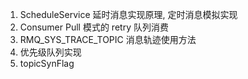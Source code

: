 1. ScheduleService 延时消息实现原理, 定时消息模拟实现
2. Consumer Pull 模式的 retry 队列消费
3. RMQ_SYS_TRACE_TOPIC 消息轨迹使用方法
4. 优先级队列实现
5. topicSynFlag 